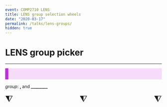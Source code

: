 ```yaml
---
event: COMP2710 LENS
title: LENS group selection wheels
date: "2020-03-17"
permalink: /talks/lens-groups/
hidden: true
---
```


# LENS group picker

<script src='{{ "/assets/js/TweenMax.min.js" | relative_url }}'></script>
<script src='{{ "/assets/js/Winwheel.js" | relative_url }}'></script>
<script src='{{ "/assets/js/ccc-workshop-wheels.js" | relative_url }}'></script>

---

<style>
.wheelIndicator {
  font-size:2em;
  text-align:center;
}

.wheelResult {
  font-size:1.3em;
  background-color: #f5ddfa;
  border-left: 10px solid #be2edd;
  padding: 1em 1em;
  margin: 0;
}
</style>

<p class="wheelResult">

<em>group</em>:
<strong><span class="person1-canvas-result">________</span></strong>,
<strong><span class="person2-canvas-result">________</span></strong> and
<strong><span class="person3-canvas-result">________</span></strong>

</p>

<div style="width:100%; display:flex; justify-content:space-between;">
<div class="wheelIndicator">⧨<div id="person1-canvas"></div></div>
<div class="wheelIndicator">⧨<div id="person2-canvas"></div></div>
<div class="wheelIndicator">⧨<div id="person3-canvas"></div></div>
</div>

<script>
let container = document.getElementsByClassName("slides")[0];
let wheelWidth = parseFloat(window.getComputedStyle(container).width)/7;

let person1 = makeWheel(
  [
    "Will",
    "Guffin",
    "Peter",
    "Cassy",
    "Clare",
    "Chris J",
    "Albert",
    "Chris F",
    "Brent"
  ],
  "person1-canvas",
  wheelWidth);

let person3 = makeWheel(
  [
    "Will",
    "Guffin",
    "Peter",
    "Cassy",
    "Clare",
    "Chris J",
    "Albert",
    "Chris F",
    "Brent"
  ],
  "person3-canvas",
  wheelWidth);

let person2 = makeWheel(
  [
    "Will",
    "Guffin",
    "Peter",
    "Cassy",
    "Clare",
    "Chris J",
    "Albert",
    "Chris F",
    "Brent"
  ],
  "person2-canvas",
  wheelWidth);
</script>
